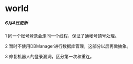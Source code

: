 # world
##### 6月4日更新

1 同一个账号登录会走同一个线程，保证了通帐号顶号处理。

2 暂时不使用DBManager进行数据库管理，这部分以后再做抽象。

3 修复机器人的登录漏洞，区分第一次和重连。
